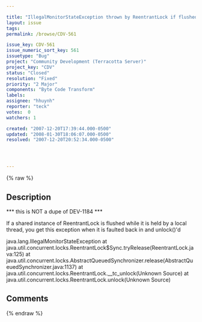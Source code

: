 ```yaml
---

title: "IllegalMonitorStateException thrown by ReentrantLock if flushed/faulted"
layout: issue
tags: 
permalink: /browse/CDV-561

issue_key: CDV-561
issue_numeric_sort_key: 561
issuetype: "Bug"
project: "Community Development (Terracotta Server)"
project_key: "CDV"
status: "Closed"
resolution: "Fixed"
priority: "2 Major"
components: "Byte Code Transform"
labels: 
assignee: "hhuynh"
reporter: "teck"
votes:  0
watchers: 1

created: "2007-12-20T17:39:44.000-0500"
updated: "2008-01-30T18:06:07.000-0500"
resolved: "2007-12-20T20:52:34.000-0500"




---
```


{% raw %}

## Description

<div markdown="1" class="description">

\*\*\* this is NOT a dupe of DEV-1184 \*\*\*

If a shared instance of ReentrantLock is flushed while it is held by a local thread, you get this exception when it is faulted back in and unlock()'d 

java.lang.IllegalMonitorStateException
       at java.util.concurrent.locks.ReentrantLock$Sync.tryRelease(ReentrantLock.java:125)
       at java.util.concurrent.locks.AbstractQueuedSynchronizer.release(AbstractQueuedSynchronizer.java:1137)
       at java.util.concurrent.locks.ReentrantLock.__tc_unlock(Unknown Source)
       at java.util.concurrent.locks.ReentrantLock.unlock(Unknown Source)

</div>

## Comments



{% endraw %}
